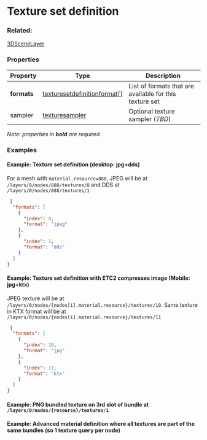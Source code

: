 # Texture set definition 



### Related:

[3DSceneLayer](3DSceneLayer.md)
### Properties

| Property | Type | Description |
| --- | --- | --- |
| **formats** | [texturesetdefinitionformat](texturesetdefinitionformat.md)[] | List of formats that are available for this texture set |
| sampler | [texturesampler](texturesampler.md) | Optional texture sampler (_TBD_) |

*Note: properties in **bold** are required*

### Examples 

#### Example: Texture set definition (desktop: jpg+dds) 

For a mesh with `material.resource=888`, JPEG will be at `/layers/0/nodes/888/textures/0` and DDS at `/layers/0/nodes/888/textures/1` 

```json
 {
  "formats": [
    {
      "index": 0,
      "format": "jpeg"
    },
    {
      "index": 1,
      "format": "dds"
    }
  ]
} 
```

#### Example: Texture set definition with ETC2 compresses image (Mobile: jpg+ktx) 

JPEG texture will be at `/layers/0/nodes/{nodes[i].material.resource}/textures/10`. Same texture in KTX format will be at  `/layers/0/nodes/{nodes[i].material.resource}/textures/11` 

```json
 {
  "formats": [
    {
      "index": 10,
      "format": "jpg"
    },
    {
      "index": 11,
      "format": "ktx"
    }
  ]
} 
```

#### Example: PNG bundled texture on 3rd slot of bundle at  `/layers/0/nodes/{resource}/textures/1` 

#### Example: Advanced material definition where all textures are part of the same bundles (so 1 texture query per node) 

